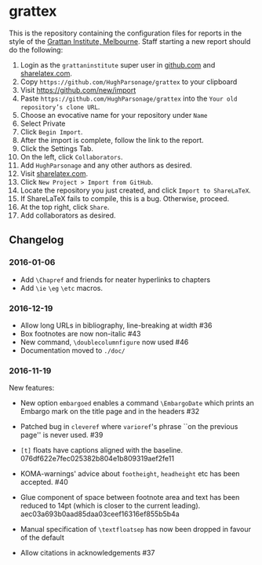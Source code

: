 # grattex
This is the repository containing the configuration files for reports in the style of the [Grattan Institute, Melbourne](https://grattan.edu.au/).
Staff starting a new report should do the following:

  1. Login as the `grattaninstitute` super user in [github.com](https://github.com) and [sharelatex.com](https://sharelatex.com).
  2. Copy `https://github.com/HughParsonage/grattex` to your clipboard
  2. Visit https://github.com/new/import
  3. Paste `https://github.com/HughParsonage/grattex` into the `Your old repository’s clone URL`.
  3. Choose an evocative name for your repository under `Name`
  4. Select Private
  5. Click `Begin Import`.
  6. After the import is complete, follow the link to the report.
  6. Click the Settings Tab.
  6. On the left, click `Collaborators`. 
  6. Add `HughParsonage` and any other authors as desired.
  7. Visit [sharelatex.com](https://sharelatex.com).
  7. Click `New Project > Import from GitHub`.
  7. Locate the repository you just created, and click `Import to ShareLaTeX`. 
  7. If ShareLaTeX fails to compile, this is a bug. Otherwise, proceed.
  7. At the top right, click `Share`.
  7. Add collaborators as desired. 

## Changelog

### 2016-01-06
* Add `\Chapref` and friends for neater hyperlinks to chapters
* Add `\ie` `\eg` `\etc` macros.

### 2016-12-19
* Allow long URLs in bibliography, line-breaking at width #36
* Box footnotes are now non-italic #43
* New command, `\doublecolumnfigure` now used #46
* Documentation moved to `./doc/`

### 2016-11-19

New features:
* New option `embargoed` enables a command `\EmbargoDate` which prints an Embargo mark on the title page and in the headers #32

* Patched bug in `cleveref` where `varioref`'s phrase ``on the previous page'' is never used. #39
* `[t]` floats have captions aligned with the baseline. 076df622e7fec025382b804e1b809319aef2fe11
* KOMA-warnings' advice about `footheight`, `headheight` etc has been accepted. #40
* Glue component of space between footnote area and text has been reduced to 14pt (which is closer to the current leading). aec03a693b0aad85daa03ceef16316ef855b5b4a
* Manual specification of `\textfloatsep` has now been dropped in favour of the default
* Allow citations in acknowledgements #37


